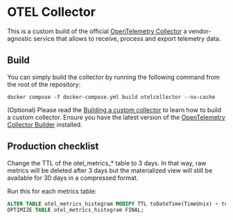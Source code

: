 # OTEL Collector

This is a custom build of the official [OpenTelemetry Collector](https://github.com/open-telemetry/opentelemetry-collector) a vendor-agnostic service that allows to receive, process and export telemetry data.

## Build

You can simply build the collector by running the following command from the root of the repository:

```shell
docker compose -f docker-compose.yml build otelcollector --no-cache
```

(Optional) Please read the [Building a custom collector](https://opentelemetry.io/docs/collector/custom-collector/) to learn how to build a custom collector.
Ensure you have the latest version of the [OpenTelemetry Collector Builder](https://github.com/open-telemetry/opentelemetry-collector/releases/tag/cmd%2Fbuilder%2Fv0.81.0) installed.

## Production checklist

Change the TTL of the otel_metrics_* table to 3 days. In that way, raw metrics will be deleted after 3 days but the materialized view will still be available for 30 days in a compressed format.

Run this for each metrics table:

```sql
ALTER TABLE otel_metrics_histogram MODIFY TTL toDateTime(TimeUnix) + toIntervalDay(7);
OPTIMIZE TABLE otel_metrics_histogram FINAL;
```
